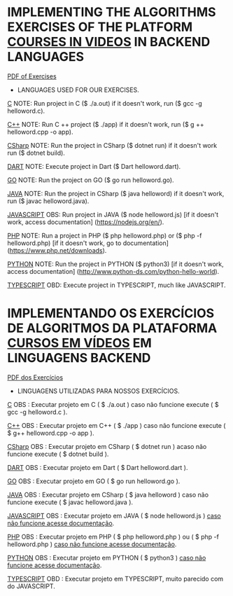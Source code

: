 # IMPLEMENTING THE ALGORITHMS EXERCISES OF THE PLATFORM [COURSES IN VIDEOS](https://www.cursoemvideo.com/course/curso-de-algoritmo/) IN BACKEND LANGUAGES
[PDF of Exercises](https://www.cursoemvideo.com/wp-content/uploads/2019/08/exercicios-algoritmos.pdf)

* LANGUAGES USED FOR OUR EXERCISES.

[C]()
    NOTE: Run project in C ($ ./a.out) if it doesn't work, run ($ gcc -g helloword.c).

[C++]()
    NOTE: Run C ++ project ($ ./app) if it doesn't work, run ($ g ++ helloword.cpp -o app).

[CSharp]()
    NOTE: Run the project in CSharp ($ dotnet run) if it doesn't work run ($ dotnet build).

[DART]()
    NOTE: Execute project in Dart ($ Dart helloword.dart).

[GO]()
    NOTE: Run the project on GO ($ go run helloword.go).

[JAVA]()
    NOTE: Run the project in CSharp ($ java helloword) if it doesn't work, run ($ javac helloword.java).

[JAVASCRIPT]()
    OBS: Run project in JAVA ($ node helloword.js) [if it doesn't work, access documentation] (https://nodejs.org/en/).

[PHP]()
    NOTE: Run a project in PHP ($ php helloword.php) or ($ php -f helloword.php) [if it doesn't work, go to documentation] (https://www.php.net/downloads).

[PYTHON]()
    NOTE: Run the project in PYTHON ($ python3) [if it doesn't work, access documentation] (http://www.python-ds.com/python-hello-world).

[TYPESCRIPT]()
     OBD: Execute project in TYPESCRIPT, much like JAVASCRIPT.

# IMPLEMENTANDO OS EXERCÍCIOS DE ALGORITMOS DA PLATAFORMA [CURSOS EM VÍDEOS](https://www.cursoemvideo.com/course/curso-de-algoritmo/) EM LINGUAGENS BACKEND
[PDF dos Exercícios](https://www.cursoemvideo.com/wp-content/uploads/2019/08/exercicios-algoritmos.pdf)

* LINGUAGENS UTILIZADAS PARA NOSSOS EXERCÍCIOS.

[C]()
    OBS : Executar projeto em C ( $ ./a.out ) caso não funcione execute ( $ gcc -g helloword.c ).

[C++]()
    OBS : Executar projeto em C++ ( $ ./app ) caso não funcione execute ( $ g++ helloword.cpp -o app ).

[CSharp]()
    OBS : Executar projeto em CSharp ( $ dotnet run ) acaso não funcione execute ( $ dotnet build ).

[DART]()
    OBS : Executar projeto em Dart ( $ Dart helloword.dart ).

[GO]()
    OBS : Executar projeto em GO ( $ go run helloword.go ).

[JAVA]()
    OBS : Executar projeto em CSharp ( $ java helloword ) caso não funcione execute ( $ javac helloword.java ).

[JAVASCRIPT]()
    OBS : Executar projeto em JAVA ( $ node helloword.js ) [caso não funcione acesse documentação](https://nodejs.org/en/).

[PHP]()
    OBS : Executar projeto em PHP ( $ php helloword.php ) ou ( $ php  -f helloword.php ) [caso não funcione acesse documentação](https://www.php.net/downloads).

[PYTHON]()
    OBS : Executar projeto em PYTHON ( $ python3 ) [caso não funcione acesse documentação](http://www.python-ds.com/python-hello-world).

[TYPESCRIPT]()
    OBD : Executar projeto em TYPESCRIPT, muito parecido com do JAVASCRIPT.